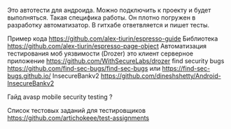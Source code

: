Это автотести для андроида. Можно подключить к проекту и будет выполняться. Такая специфика работы. Он плотно погружен в разработку автоматизатор. В гитхабе ответвляется и пишет тесты.

Пример кода
https://github.com/alex-tiurin/espresso-guide
Библиотека
https://github.com/alex-tiurin/espresso-page-object
Автоматизация тестирования моб уязвимости (Drozer) это клиент серверное приложение
https://github.com/WithSecureLabs/drozer
find security bugs
https://github.com/find-sec-bugs/find-sec-bugs   или https://find-sec-bugs.github.io/
InsecureBankv2
https://github.com/dineshshetty/Android-InsecureBankv2

Гайд avasp mobile security testing ?

Список тестовых заданий для тестировщиков
https://github.com/artichokeee/test-assignments 
